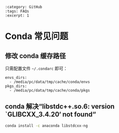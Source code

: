 ```{post} 2023/12/14 13:55
:category: GitHub
:tags: FAQs
:excerpt: 1
```

# Conda 常见问题

## 修改 conda 缓存路径

只需配置文件 `~/.condarc` 即可：

```
envs_dirs:                                                                                                                                 
  - /media/pc/data/tmp/cache/conda/envs                                                                                                                              
pkgs_dirs:                                                                                                                                 
  - /media/pc/data/tmp/cache/conda/pkgs
```

## conda 解决“libstdc++.so.6: version `GLIBCXX_3.4.20‘ not found“

```bash
conda install -c anaconda libstdcxx-ng
```
